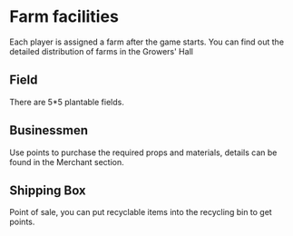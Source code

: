 # Farm facilities

Each player is assigned a farm after the game starts. You can find out the detailed distribution of farms in the Growers' Hall

## Field

There are 5*5 plantable fields.

## Businessmen

Use points to purchase the required props and materials, details can be found in the Merchant section.

## Shipping Box

Point of sale, you can put recyclable items into the recycling bin to get points.
